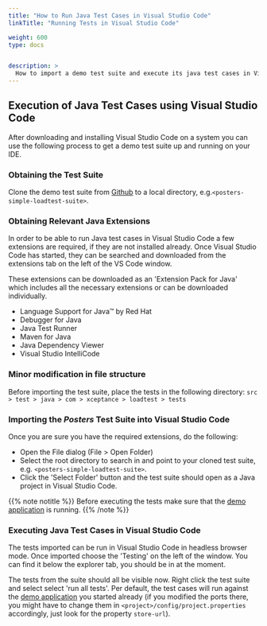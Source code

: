 ```yaml
---
title: "How to Run Java Test Cases in Visual Studio Code"
linkTitle: "Running Tests in Visual Studio Code"

weight: 600
type: docs


description: >
  How to import a demo test suite and execute its java test cases in Visual Studio Code.
---
```


## Execution of Java Test Cases using Visual Studio Code
After downloading and installing Visual Studio Code on a system you can use the following process to get a demo test suite up and running on your IDE. 

### Obtaining the Test Suite
Clone the demo test suite from <a href="https://github.com/Xceptance/posters-simple-loadtest-suite" target="_blank">Github</a> to a local directory, e.g.`<posters-simple-loadtest-suite>`. 

### Obtaining Relevant Java Extensions
In order to be able to run Java test cases in Visual Studio Code a few extensions are required, if they are not installed already. Once Visual Studio Code has started, they can be searched and downloaded from the extensions tab on the left of the VS Code window.

These extensions can be downloaded as an 'Extension Pack for Java' which includes all the necessary extensions or can be downloaded individually.

- Language Support for Java™ by Red Hat
- Debugger for Java
- Java Test Runner
- Maven for Java
- Java Dependency Viewer
- Visual Studio IntelliCode

### Minor modification in file structure
Before importing the test suite, place the tests in the following directory: 
`src > test > java > com > xceptance > loadtest > tests`

### Importing the _Posters_ Test Suite into Visual Studio Code 
Once you are sure you have the required extensions, do the following:
- Open the File dialog (File > Open Folder) 
- Select the root directory to search in and point to your cloned test suite, e.g. `<posters-simple-loadtest-suite>`.
- Click the 'Select Folder' button and the test suite should open as a Java project in Visual Studio Code.

{{% note notitle %}}
Before executing the tests make sure that the [demo application](../../quick-start/20-demo-application/) is running.
{{% /note %}}

### Executing Java Test Cases in Visual Studio Code

The tests imported can be run in Visual Studio Code in headless browser mode. Once imported choose the 'Testing' on the left of the window. You can find it below the explorer tab, you should be in at the moment.

 The tests from the suite should all be visible now. Right click the test suite and select select 'run all tests'. Per default, the test cases will run against the [demo application](../20-demo-application) you started already (if you modified the ports there, you might have to change them in `<project>/config/project.properties` accordingly, just look for the property `store-url`). 


